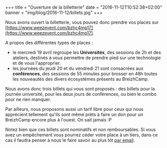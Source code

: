 +++
title = "Ouverture de la billetterie"
date = "2016-11-12T10:52:38+02:00"
banner = "img/blog/2016-11-12/billets.jpg"
+++

Nous avons ouvert la billetterie, vous pouvez donc prendre vos places sur [https://www.weezevent.com/bzhc4mp17](https://www.weezevent.com/bzhc4mp17).

A propos des différentes types de places :

- le mercredi 19 avril regroupe les **Universités**, des sessions de 2h et des ateliers, destinés à vous permettre de prendre pied sur une technologie et de vous l'approprier. 
- les journées du jeudi 20 et du vendredi 21 sont consacrées aux **conférences**, des sessions de 55 minutes pour brosser en 48h toutes les nouveautés des divers écosystèmes présents au BreizhCamp.

Nous avons donc trois billets qui vous sont proposés : des billets pour la journée université, pour les deux jours de conférences, ou bien le combo pour ne rien manquer.

Par ailleurs, nous proposons aussi un tarif libre pour ceux qui nous apprécient tellement qu'ils sont même prèts à faire un don pour un BreizhCamp encore plus à l'ouest. On sait jamais :P

Notez bien que ces billets sont nominatifs et non remboursables. Si vous avez un empêchement vous pourrez céder votre place à un tiers, dans ce cas il faudra penser à nous le faire savoir au plus tôt [par email](mailto:contact@breizhcamp.org).
